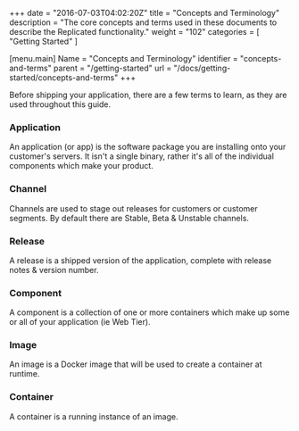 +++
date = "2016-07-03T04:02:20Z"
title = "Concepts and Terminology"
description = "The core concepts and terms used in these documents to describe the Replicated functionality."
weight = "102"
categories = [ "Getting Started" ]

[menu.main]
Name       = "Concepts and Terminology"
identifier = "concepts-and-terms"
parent     = "/getting-started"
url        = "/docs/getting-started/concepts-and-terms"
+++

Before shipping your application, there are a few terms to learn, as they are used throughout this guide.

### Application
An application (or app) is the software package you are installing onto your customer's servers. It isn't a
single binary, rather it's all of the individual components which make your product.

### Channel
Channels are used to stage out releases for customers or customer segments. By default there are Stable,
Beta & Unstable channels.

### Release
A release is a shipped version of the application, complete with release notes & version number.

### Component
A component is a collection of one or more containers which make up some or all of your application (ie Web Tier).

### Image
An image is a Docker image that will be used to create a container at runtime.

### Container
A container is a running instance of an image.
